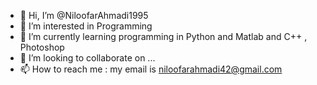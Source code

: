 - 👋 Hi, I’m @NiloofarAhmadi1995
- 👀 I’m interested in Programming
- 🌱 I’m currently learning programming in Python and Matlab and C++ , Photoshop 
- 💞️ I’m looking to collaborate on ...
- 📫 How to reach me : my email is niloofarahmadi42@gmail.com

<!---
NiloofarAhmadi1995/NiloofarAhmadi1995 is a ✨ special ✨ repository because its `README.md` (this file) appears on your GitHub profile.
You can click the Preview link to take a look at your changes.
--->
